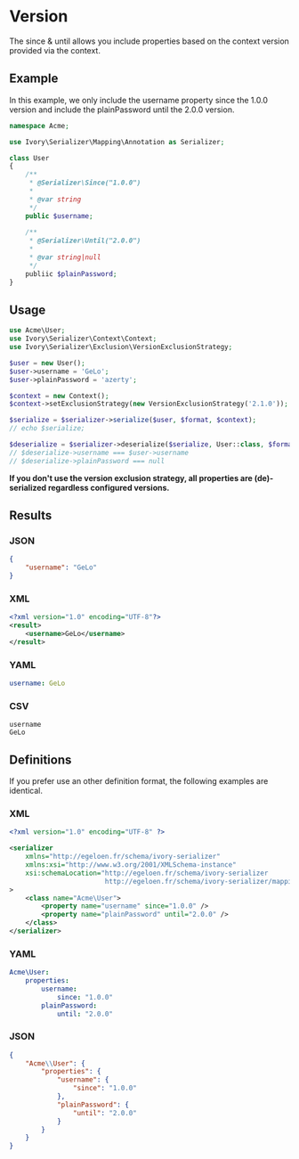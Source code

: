 # Version

The since & until allows you include properties based on the context version provided via the context.

## Example

In this example, we only include the username property since the 1.0.0 version and include the plainPassword until the 
2.0.0 version.

``` php
namespace Acme;

use Ivory\Serializer\Mapping\Annotation as Serializer;

class User
{
    /**
     * @Serializer\Since("1.0.0")
     *
     * @var string
     */
    public $username;
    
    /**
     * @Serializer\Until("2.0.0")
     *
     * @var string|null
     */
    publiic $plainPassword;
}
```

## Usage

``` php
use Acme\User;
use Ivory\Serializer\Context\Context;
use Ivory\Serializer\Exclusion\VersionExclusionStrategy;

$user = new User();
$user->username = 'GeLo';
$user->plainPassword = 'azerty';

$context = new Context();
$context->setExclusionStrategy(new VersionExclusionStrategy('2.1.0'));

$serialize = $serializer->serialize($user, $format, $context);
// echo $serialize;

$deserialize = $serializer->deserialize($serialize, User::class, $format, $context);
// $deserialize->username === $user->username
// $deserialize->plainPassword === null
```

**If you don't use the version exclusion strategy, all properties are (de)-serialized regardless configured versions.**

## Results

### JSON

``` json
{
    "username": "GeLo"
}
```

### XML

``` xml
<?xml version="1.0" encoding="UTF-8"?>
<result>
    <username>GeLo</username>
</result>
```

### YAML

``` yaml
username: GeLo
```

### CSV

``` csv
username
GeLo
```

## Definitions

If you prefer use an other definition format, the following examples are identical. 

### XML

``` xml
<?xml version="1.0" encoding="UTF-8" ?>

<serializer
    xmlns="http://egeloen.fr/schema/ivory-serializer"
    xmlns:xsi="http://www.w3.org/2001/XMLSchema-instance"
    xsi:schemaLocation="http://egeloen.fr/schema/ivory-serializer
                        http://egeloen.fr/schema/ivory-serializer/mapping-1.0.xsd"
>
    <class name="Acme\User">
        <property name="username" since="1.0.0" />
        <property name="plainPassword" until="2.0.0" />
    </class>
</serializer>
```

### YAML

``` yaml
Acme\User:
    properties:
        username:
            since: "1.0.0"
        plainPassword:
            until: "2.0.0"
```

### JSON

``` json
{
    "Acme\\User": {
        "properties": {
            "username": {
                "since": "1.0.0"
            },
            "plainPassword": {
                "until": "2.0.0"
            }
        }
    }
}
```

